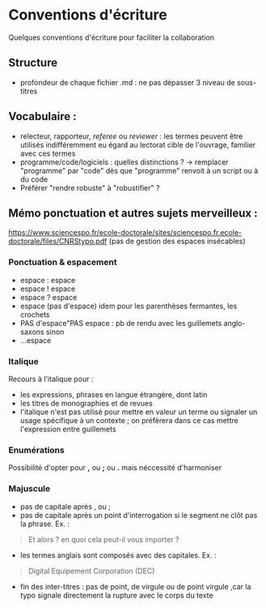 # Conventions d'écriture
Quelques conventions d'écriture pour faciliter la collaboration

## Structure

 - profondeur de chaque fichier .md : ne pas dépasser 3 niveau de sous-titres

## Vocabulaire :

 - relecteur, rapporteur, *referee* ou *reviewer* : les termes peuvent être utilisés indifféremment eu égard au lectorat cible de l'ouvrage, familier avec ces termes
 - programme/code/logiciels : quelles distinctions ? -> remplacer "programme" par "code" dès que "programme" renvoit à un script ou à du code
 - Préférer "rendre robuste" à "robustifier" ?

## Mémo ponctuation et autres sujets merveilleux :

https://www.sciencespo.fr/ecole-doctorale/sites/sciencespo.fr.ecole-doctorale/files/CNRStypo.pdf 
(pas de gestion des espaces insécables)

### Ponctuation & espacement

 - espace : espace
 - espace ! espace
 - espace ? espace
 - espace (pas d'espace) idem pour les parenthèses fermantes, les crochets
 - PAS d'espace"PAS espace : pb de rendu avec les guillemets anglo-saxons sinon
 - ...espace

### Italique
Recours à l'italique pour :
- les expressions, phrases en langue étrangère, dont latin
- les titres de monographies et de revues
- l'italique n'est pas utilisé pour mettre en valeur un terme ou signaler un usage spécifique à un contexte ; on préfèrera dans ce cas mettre l'expression entre guillemets

### Enumérations
Possibilité d'opter pour **,** ou **;** ou **.** mais néccessité d'harmoniser

### Majuscule
 
 - pas de capitale après , ou ; 
 - pas de capitale après un point d'interrogation si le segment ne clôt pas la phrase. Ex. : 
 
 >Et alors ? en quoi cela peut-il vous importer ?

 - les termes anglais sont composés avec des capitales. Ex. :
 
 > Digital Equipement Corporation (DEC)

 - fin des inter-titres : pas de point, de virgule ou de point virgule ,car la typo signale directement la rupture avec le corps du texte




